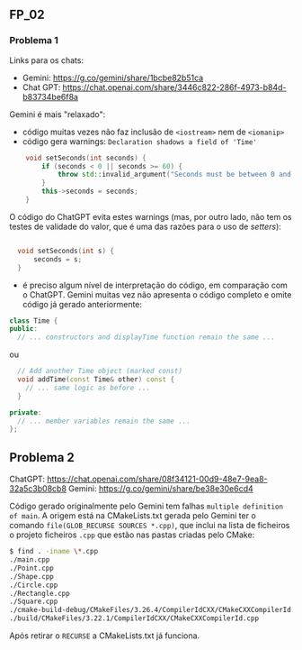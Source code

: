 

## FP_02

### Problema 1


Links para os chats:
- Gemini: <https://g.co/gemini/share/1bcbe82b51ca>
- Chat GPT: <https://chat.openai.com/share/3446c822-286f-4973-b84d-b83734be6f8a>

Gemini é mais "relaxado": 
- código muitas vezes não faz inclusão de `<iostream>` nem de `<iomanip>`
- código gera warnings: `Declaration shadows a field of 'Time'`
``` cpp
    void setSeconds(int seconds) {
        if (seconds < 0 || seconds >= 60) {
            throw std::invalid_argument("Seconds must be between 0 and 59");
        }
        this->seconds = seconds;
    }
```
  O código do ChatGPT evita estes warnings (mas, por outro lado, não tem os testes de validade do valor, que é uma das razões para o uso de *setters*): 
  ``` cpp

    void setSeconds(int s) {
        seconds = s;
    }
  ```
- é preciso algum nível de interpretação do código, em comparação com o ChatGPT. Gemini muitas vez não apresenta o código completo e omite código já gerado anteriormente: 
``` Cpp
class Time {
public:
  // ... constructors and displayTime function remain the same ...
```
  ou
``` cpp
  // Add another Time object (marked const)
  void addTime(const Time& other) const {
    // ... same logic as before ...
  }

private:
  // ... member variables remain the same ...
};
```


## Problema 2

ChatGPT: <https://chat.openai.com/share/08f34121-00d9-48e7-9ea8-32a5c3b08cb8>
Gemini: <https://g.co/gemini/share/be38e30e6cd4>

Código gerado originalmente pelo Gemini tem falhas
`multiple definition of main`. A origem está na CMakeLists.txt gerada pelo Gemini ter o comando `file(GLOB_RECURSE SOURCES *.cpp)`, que inclui na lista de ficheiros o projeto ficheiros `.cpp` que estão nas pastas criadas pelo CMake: 
```bash
$ find . -iname \*.cpp
./main.cpp
./Point.cpp
./Shape.cpp
./Circle.cpp
./Rectangle.cpp
./Square.cpp
./cmake-build-debug/CMakeFiles/3.26.4/CompilerIdCXX/CMakeCXXCompilerId.cpp
./build/CMakeFiles/3.22.1/CompilerIdCXX/CMakeCXXCompilerId.cpp
```

Após retirar o `RECURSE` a CMakeLists.txt já funciona.